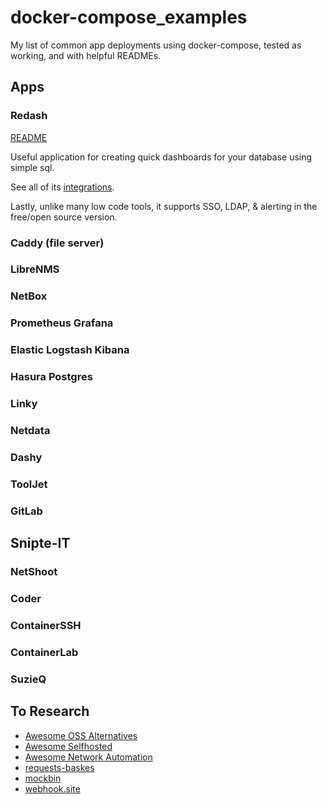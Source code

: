 # docker-compose_examples

My list of common app deployments using docker-compose, tested as working, and with helpful READMEs.

## Apps

### Redash

[README](redash/README.md)

Useful application for creating quick dashboards for your database using simple sql.

See all of its [integrations](https://redash.io/integrations).

Lastly, unlike many low code tools, it supports SSO, LDAP, & alerting in the free/open source version.

### Caddy (file server)

### LibreNMS

### NetBox

### Prometheus Grafana

### Elastic Logstash Kibana

### Hasura Postgres

### Linky

### Netdata

### Dashy

### ToolJet

### GitLab

## Snipte-IT

### NetShoot

### Coder

### ContainerSSH

### ContainerLab

### SuzieQ

## To Research

- [Awesome OSS Alternatives](https://github.com/RunaCapital/awesome-oss-alternatives)
- [Awesome Selfhosted](https://github.com/awesome-selfhosted/awesome-selfhosted)
- [Awesome Network Automation](https://github.com/networktocode/awesome-network-automation)
- [requests-baskes](https://github.com/darklynx/request-baskets)
- [mockbin](https://github.com/Kong/mockbin)
- [webhook.site](https://github.com/webhooksite/webhook.site)
